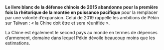 **Le livre blanc de la défense chinois de 2015 abandonne pour la première fois la rhétorique de la montée en puissance pacifique** pour la remplacer par une volonté d’expansion. Celui de 2019 rappelle les ambitions de Pékin sur Taïwan : « la Chine doit être et sera réunifiée ».

La Chine est également le second pays au monde en termes de dépenses d’armement, domaine dans lequel Pékin dévoile beaucoup moins que les estimations.